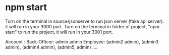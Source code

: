 # npm start 
Turn on the terminal in source/jsonserve to run json server (fake api server). it will run in your 3000 port.
Turn on the terminal in folder of project, "npm start" to run the project, it will run in your 3001 port.


Account :
Back-Officer: admin admin
Employee: (admin2 admin), (admin3 admin), (admin4 admin), (admin5, admin) ....
